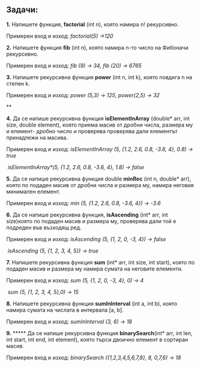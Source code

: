 ## **Задачи:**  

 

 

**1.**   Напишете функция, **factorial** (int n), която намира n! рекурсивно.

Примерен вход и изход: *factorial(5) ->120*

 

**2.**   Напишете функция **fib** (int n), която намира n-то число на Фибоначи рекурсивно.

Примерен вход и изход: *fib* *(9) -> 34,* *fib* *(20) -> 6765*

 

**3.**   Напишете рекурсивна функция **power** (int n, int k), която повдига n на степен k.

Примерен вход и изход: *power (5,3) ->* *125*, *power\(2,5) -> 32*

** 

**4.**   Да се напише рекурсивна функция **isElementInArray** (double* arr, int size, double element), която приема масив от дробни числа, размера му и елемент- дробно число и проверява проверява дали елементът принадлежи на масива.

Примерен вход и изход: *isElementInArray (5, {1.2, 2.6, 0.8, -3.6, 4}, 0.8) -> true*

​                                           *isElementInArray\*(5, {1.2, 2.6, 0.8, -3.6, 4}, 1.8) -> false*

 

**5.**   Да се напише рекурсивна функция double **minRec** (int n, double* arr), която по подаден масив от дробни числа и размера му, намира неговия минимален елемент. 

Примерен вход и изход: *min (5, {1.2, 2.6, 0.8, -3.6, 4}) -> -3.6*

 

**6.**   Да се напише рекурсивна функция, **isAscending** (int* arr, int size)която по подаден масив и размера му, проверява дали той е подреден във възходящ ред.

Примерен вход и изход: *isAscending (5, {1, 2, 0, -3, 4}) -> false*

​                    		                *isAscending (5, {1, 2, 3, 4, 5}) -> true*

 

**7.**   Напишете рекурсивна функция **sum** (int* arr, int size, int start), която по подаден масив и размера му намира сумата на неговите елементи.

Примерен вход и изход: *sum (5, {1, 2, 0, -3, 4}, 0) -> 4*

​                                            *sum (5, {1, 2, 3, 4, 5},0) -> 15*

 

**8.**   Напишете рекурсивна функция **sumInInterval** (int a, int b), която намира сумата на числата в интервала [a, b]. 

Примерен вход и изход: *sumInInterval  (3, 6) -> 18*

 

**9.**   ***** Да се напише рекурсивна функция **binarySearch**(int* arr, int len, int start, int end, int element), която търси двоично елемент в сортиран масив.

Примерен вход и изход: *binarySearch ({1,2,3,4,5,6,7,8}, 8, 0,7,6) -> 18*

 
